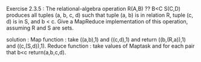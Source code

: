 Exercise 2.3.5 : The relational-algebra operation R(A,B) ?? B<C S(C,D)
produces all tuples (a, b, c, d) such that tuple (a, b) is in relation R, tuple (c, d) is
in S, and b < c. Give a MapReduce implementation of this operation, assuming
R and S are sets.


solution :
Map function : take ((a,b),1) and ((c,d),1) and return ((b,(R,a)),1) and ((c,(S,d)),1).
Reduce function : take values of Maptask and for each pair that b<c return(a,b,c,d).